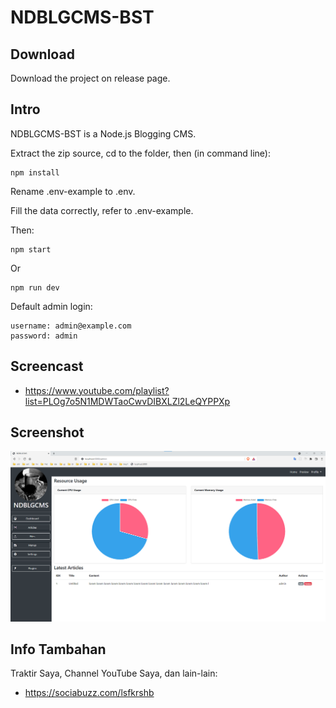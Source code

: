# NDBLGCMS-BST

## Download

Download the project on release page.

## Intro

NDBLGCMS-BST is a Node.js Blogging CMS.

Extract the zip source, cd to the folder, then (in command line):

```
npm install
```

Rename .env-example to .env.

Fill the data correctly, refer to .env-example.

Then:

```
npm start
```

Or

```
npm run dev
```

Default admin login:

```
username: admin@example.com
password: admin
```

## Screencast

- https://www.youtube.com/playlist?list=PLOg7o5N1MDWTaoCwvDIBXLZl2LeQYPPXp

## Screenshot

![ScreenShot](assets/NDBLGCMS1.png?raw=true) 

## Info Tambahan

Traktir Saya, Channel YouTube Saya, dan lain-lain:

- https://sociabuzz.com/lsfkrshb
